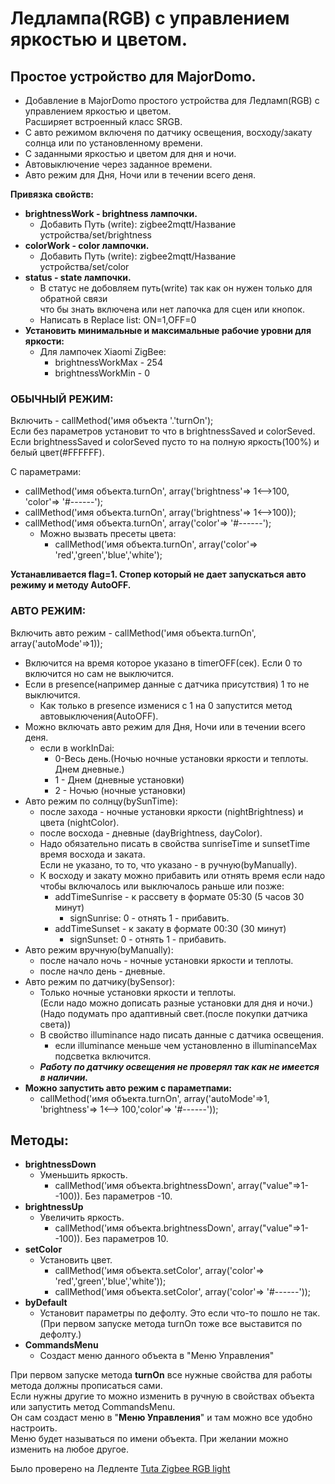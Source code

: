 # **Ледлампа(RGB) с управлением яркостью и цветом.**  
## **Простое устройство для MajorDomo.**  
- Добавление в MajorDomo простого устройства для Ледламп(RGB) с управлением яркостью и цветом.  
  Расширяет встроенный класс SRGB.   
- С авто режимом включеня по датчику освещения, восходу/закату солнца или по установленному времени.  
- С заданными яркостью и цветом для дня и ночи.  
- Автовыключение через заданное времени.  
- Авто режим для Дня, Ночи или в течении всего деня.  
 
**Привязка свойств:**  

- **brightnessWork - brightness лампочки.**  
  - Добавить Путь (write): zigbee2mqtt/Название устройства/set/brightness  
- **colorWork - color лампочки.**  
  - Добавить Путь (write): zigbee2mqtt/Название устройства/set/color  
- **status - state лампочки.**  
  - В статус не добовляем путь(write) так как он нужен только для обратной связи  
    что бы знать включена или нет лапочка для сцен или кнопок.  
  - Написать в Replace list: ON=1,OFF=0 
- **Установить минимальные и максимальные рабочие уровни для яркости:**  
  - Для лампочек Xiaomi ZigBee:  
    - brightnessWorkMax - 254  
    - brightnessWorkMin - 0  

### **ОБЫЧНЫЙ РЕЖИМ:**  

Включить - callMethod('имя объекта '.'turnOn');  
Если без параметров установит то что в brightnessSaved и colorSeved.  
Если brightnessSaved и colorSeved пусто то на полную яркость(100%) и белый цвет(#FFFFFF).  

С параметрами:  
- callMethod('имя объекта.turnOn', array('brightness'=> 1<-->100, 'color'=> '#------');  
- callMethod('имя объекта.turnOn', array('brightness'=> 1<-->100));  
- callMethod('имя объекта.turnOn', array('color'=> '#------');  
  - Можно вызвать пресеты цвета:  
    - callMethod('имя объекта.turnOn', array('color'=> 'red','green','blue','white');  

**Устанавливается flag=1. Стопер который не дает запускаться авто режиму и методу AutoOFF.**  

### **АВТО РЕЖИМ:**  

Включить авто режим - callMethod('имя объекта.turnOn', array('autoMode'=>1));  
- Включится на время которое указано в timerOFF(сек). Если 0 то включится но сам не выключится.  
- Если в presence(например данные с датчика присутствия) 1 то не выключится.  
  - Как только в presence изменися с 1 на 0 запустится метод автовыключения(AutoOFF).    
- Можно включать авто режим для Дня, Ночи или в течении всего деня.   
  - если в workInDai:   
    + 0-Весь день.(Ночью ночные установки яркости и теплоты. Днем дневные.)  
    + 1 - Днем  (дневные установки)  
    + 2 - Ночью  (ночные установки)  
- Авто режим по солнцу(bySunTime):  
  - после захода - ночные установки яркости (nightBrightness) и цвета (nightColor).  
  - после восхода - дневные (dayBrightness, dayColor).  
  - Надо обязательно писать в свойства sunriseTime и sunsetTime время восхода и заката.  
    Если не указано, то то, что указано - в ручную(byManually).  
  - К восходу и закату можно прибавить или отнять время если надо чтобы включалось или выключалось раньше или позже:  
    - addTimeSunrise - к рассвету в формате 05:30 (5 часов 30 минут)  
      - signSunrise:  0 - отнять 1 - прибавить.  
    - addTimeSunset  - к закату в формате 00:30 (30 минут)  
      - signSunset:  0 - отнять 1 - прибавить.  
- Авто режим вручную(byManually):  
    - после начало ночь - ночные установки яркости и теплоты.  
    - после начло день - дневные.  
- Авто режим по датчику(bySensor):  
    - Только ночные установки яркости и теплоты.  
      (Если надо можно дописать разные установки для дня и ночи.)  
      (Надо подумать про адаптивный свет.(после покупки датчика света))  
    - В свойство illuminance надо писать данные с датчика освещения.  
      - если illuminance меньше чем установленно в illuminanceMax подсветка включится.  
    - ***Работу по датчику освещения не проверял так как не имеется в наличии.***  
- **Можно запустить авто режим с параметпами:**  
  - callMethod('имя объекта.turnOn', array('autoMode'=>1, 'brightness'=> 1<--> 100,'color'=> '#------'));  

## **Методы:**  

- **brightnessDown**  
  - Уменьшить яркость.  
    - callMethod('имя объекта.brightnessDown', array("value"=>1--100)). Без  параметров -10.  
- **brightnessUp**  
  - Увеличить яркость.  
    - callMethod('имя объекта.brightnessDown', array("value"=>1--100)). Без  параметров 10.  
- **setColor**  
  - Установить цвет.  
    - callMethod('имя объекта.setColor', array('color'=> 'red','green','blue','white'));  
    - callMethod('имя объекта.setColor', array('color'=> '#------'));  
- **byDefault**  
  - Установит параметры по дефолту. Это если что-то пошло не так.  
    (При первом запуске метода turnOn тоже все выставится по дефолту.)  
- **CommandsMenu**   
  - Создаст меню данного объекта в "Меню Управления"  

При первом запуске метода **turnOn** все нужные свойства для работы метода должны прописаться сами.  
Если нужны другие то можно изменить в ручную в свойствах объекта или запустить метод CommandsMenu.  
Он сам создаст меню в "**Меню Управления**" и там можно все удобно настроить.  
Меню будет называться по имени объекта. При желании можно изменить на любое другое.  

Было проверено на Ледленте [Tuta Zigbee RGB light](https://www.zigbee2mqtt.io/devices/TS0503B.html "zigbee2mqtt.io")  
